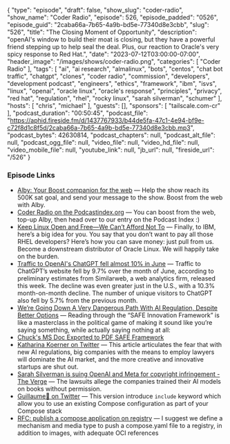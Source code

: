 {
  "type": "episode",
  "draft": false,
  "show_slug": "coder-radio",
  "show_name": "Coder Radio",
  "episode": 526,
  "episode_padded": "0526",
  "episode_guid": "2caba66a-7b65-4a9b-bd5e-77340d8e3cbb",
  "slug": "526",
  "title": "The Closing Moment of Opportunity",
  "description": "openAI's window to build their moat is closing, but they have a powerful friend stepping up to help seal the deal. Plus, our reaction to Oracle's very spicy response to Red Hat.",
  "date": "2023-07-12T03:00:00-07:00",
  "header_image": "/images/shows/coder-radio.png",
  "categories": [
    "Coder Radio"
  ],
  "tags": [
    "ai",
    "ai research",
    "almalinux",
    "bots",
    "centos",
    "chat bot traffic",
    "chatgpt",
    "clones",
    "coder radio",
    "commission",
    "developers",
    "development podcast",
    "engineers",
    "ethics",
    "framework",
    "ibm",
    "isvs",
    "linux",
    "openai",
    "oracle linux",
    "oracle's response",
    "principles",
    "privacy",
    "red hat",
    "regulation",
    "rhel",
    "rocky linux",
    "sarah silverman",
    "schumer"
  ],
  "hosts": [
    "chris",
    "michael"
  ],
  "guests": [],
  "sponsors": [
    "tailscale.com-cr"
  ],
  "podcast_duration": "00:50:45",
  "podcast_file": "https://aphid.fireside.fm/d/1437767933/b44de5fa-47c1-4e94-bf9e-c72f8d1c8f5d/2caba66a-7b65-4a9b-bd5e-77340d8e3cbb.mp3",
  "podcast_bytes": 42630814,
  "podcast_chapters": null,
  "podcast_alt_file": null,
  "podcast_ogg_file": null,
  "video_file": null,
  "video_hd_file": null,
  "video_mobile_file": null,
  "youtube_link": null,
  "jb_url": null,
  "fireside_url": "/526"
}


### Episode Links

  * [Alby: Your Boost companion for the web](https://getalby.com/ "Alby: Your Boost companion for the web") — Help the show reach its 500K sat goal, and send your message to the show. Boost from the web with Alby.
  * [Coder Radio on the Podcastindex.org](https://podcastindex.org/podcast/487548 "Coder Radio on the Podcastindex.org") — You can boost from the web, top-up Alby, then head over to our entry on the Podcast Index :)
  * [Keep Linux Open and Free—We Can’t Afford Not To](https://www.oracle.com/news/announcement/blog/keep-linux-open-and-free-2023-07-10/ "Keep Linux Open and Free—We Can’t Afford Not To") — Finally, to IBM, here’s a big idea for you. You say that you don’t want to pay all those RHEL developers? Here’s how you can save money: just pull from us. Become a downstream distributor of Oracle Linux. We will happily take on the burden.
  * [Traffic to OpenAI's ChatGPT fell almost 10% in June](https://fortune.com/2023/07/06/chatgpt-traffic-fell-june-ai-chatbot-microsoft-bing-google-bard-characterai/ "Traffic to OpenAI's ChatGPT fell almost 10% in June") — Traffic to ChatGPT’s website fell by 9.7% over the month of June, according to preliminary estimates from Similarweb, a web analytics firm, released this week. The decline was even greater just in the U.S., with a 10.3% month-on-month decline. The number of unique visitors to ChatGPT also fell by 5.7% from the previous month. 
  * [We’re Going Down A Very Dangerous Path With AI Regulation, Despite Better Options](https://www.techdirt.com/2023/07/07/were-going-down-a-very-dangerous-path-with-ai-regulation-despite-better-options/ "We’re Going Down A Very Dangerous Path With AI Regulation, Despite Better Options") — Reading through the “SAFE Innovation Framework” is like a masterclass in the political game of making it sound like you’re saying something, while actually saying nothing at all:
  * [Chuck's MS Doc Exported to PDF SAFE Framework](https://www.democrats.senate.gov/imo/media/doc/schumer_ai_framework.pdf "Chuck's MS Doc Exported to PDF SAFE Framework")
  * [Katharina Koerner on Twitter](https://twitter.com/katharinakoern1/status/1677726096870223873 "Katharina Koerner on Twitter") — This article articulates the fear that with new AI regulations, big companies with the means to employ lawyers will dominate the AI market, and the more creative and innovative startups are shut out.
  * [Sarah Silverman is suing OpenAI and Meta for copyright infringement - The Verge](https://www.theverge.com/2023/7/9/23788741/sarah-silverman-openai-meta-chatgpt-llama-copyright-infringement-chatbots-artificial-intelligence-ai "Sarah Silverman is suing OpenAI and Meta for copyright infringement - The Verge") — The lawsuits allege the companies trained their AI models on books without permission.
  * [Guillaume🐻 on Twitter](https://twitter.com/glours/status/1678777310068244482 "Guillaume🐻 on Twitter") — This version introduce `include` keyword which allow you to use an existing Compose configuration as part of your Compose stack 
  * [RFC: publish a compose application on registry](https://github.com/compose-spec/compose-spec/issues/288 "RFC: publish a compose application on registry") — I suggest we define a mechanism and media type to push a compose.yaml file to a registry, in addition to images, with adequate OCI references


